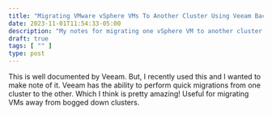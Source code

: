```yaml
---
title: "Migrating VMware vSphere VMs To Another Cluster Using Veeam Backup & Replication"
date: 2023-11-01T11:54:33-05:00
description: "My notes for migrating one vSphere VM to another cluster."
draft: true
tags: [ "" ]
type: post
---
```


This is well documented by Veeam. But, I recently used this and I wanted
to make note of it. Veeam has the ability to perform quick migrations
from one cluster to the other. Which I think is pretty amazing! Useful
for migrating VMs away from bogged down clusters.
